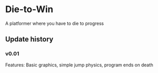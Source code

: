 # Die-to-Win
A platformer where you have to die to progress

## Update history
### v0.01
Features: Basic graphics, simple jump physics, program ends on death
